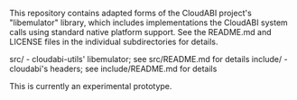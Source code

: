 This repository contains adapted forms of the CloudABI project's "libemulator"
library, which includes implementations the CloudABI system calls using
standard native platform support. See the README.md and LICENSE files in
the individual subdirectories for details.

src/                  - cloudabi-utils' libemulator; see src/README.md for details
include/              - cloudabi's headers; see include/README.md for details

This is currently an experimental prototype.
